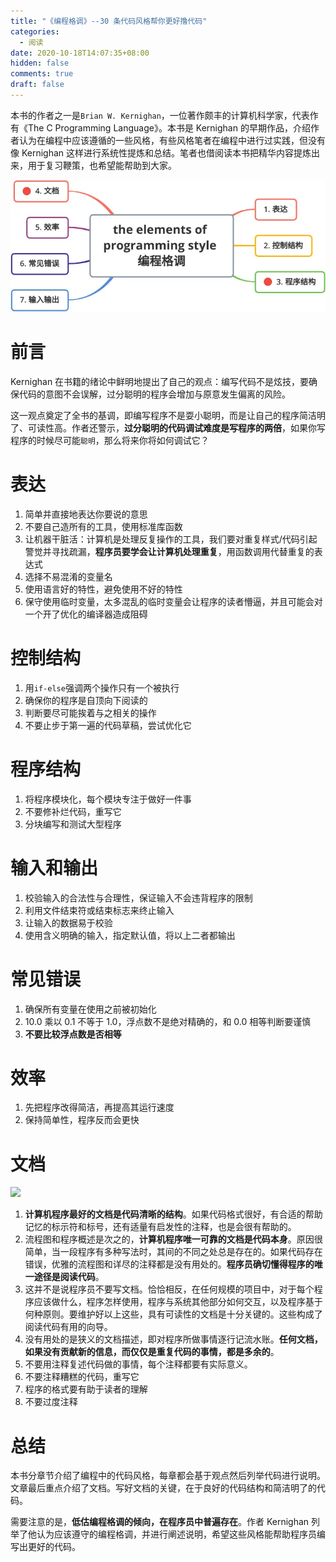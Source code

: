 ```yaml
---
title: "《编程格调》--30 条代码风格帮你更好撸代码"
categories:
  - 阅读
date: 2020-10-18T14:07:35+08:00
hidden: false
comments: true
draft: false
---
```


本书的作者之一是`Brian W. Kernighan`，一位著作颇丰的计算机科学家，代表作有《The C Programming Language》。本书是 Kernighan 的早期作品，介绍作者认为在编程中应该遵循的一些风格，有些风格笔者在编程中进行过实践，但没有像 Kernighan 这样进行系统性提炼和总结。笔者也借阅读本书把精华内容提炼出来，用于复习鞭策，也希望能帮助到大家。

![](https://raw.githubusercontent.com/alwqx/osshub/master/oss/reading/bcgd-arc.png)

<!--more-->

# 前言

Kernighan 在书籍的绪论中鲜明地提出了自己的观点：编写代码不是炫技，要确保代码的意图不会误解，过分聪明的程序会增加与原意发生偏离的风险。

这一观点奠定了全书的基调，即编写程序不是耍小聪明，而是让自己的程序简洁明了、可读性高。作者还警示，**过分聪明的代码调试难度是写程序的两倍**，如果你写程序的时候尽可能`聪明`，那么将来你将如何调试它？

# 表达

1. 简单并直接地表达你要说的意思
2. 不要自己造所有的工具，使用标准库函数
3. 让机器干脏活：计算机是处理反复操作的工具，我们要对重复样式/代码引起警觉并寻找疏漏，**程序员要学会让计算机处理重复**，用函数调用代替重复的表达式
4. 选择不易混淆的变量名
5. 使用语言好的特性，避免使用不好的特性
6. 保守使用临时变量，太多混乱的临时变量会让程序的读者懵逼，并且可能会对一个开了优化的编译器造成阻碍

# 控制结构

1. 用`if-else`强调两个操作只有一个被执行
2. 确保你的程序是自顶向下阅读的
3. 判断要尽可能挨着与之相关的操作
4. 不要止步于第一遍的代码草稿，尝试优化它

# 程序结构

1. 将程序模块化，每个模块专注于做好一件事
2. 不要修补烂代码，重写它
3. 分块编写和测试大型程序

# 输入和输出

1. 校验输入的合法性与合理性，保证输入不会违背程序的限制
2. 利用文件结束符或结束标志来终止输入
3. 让输入的数据易于校验
4. 使用含义明确的输入，指定默认值，将以上二者都输出

# 常见错误

1. 确保所有变量在使用之前被初始化
2. 10.0 乘以 0.1 不等于 1.0，浮点数不是绝对精确的，和 0.0 相等判断要谨慎
3. **不要比较浮点数是否相等**

# 效率

1. 先把程序改得简洁，再提高其运行速度
2. 保持简单性，程序反而会更快

# 文档

![](res/book.jpg)

1. **计算机程序最好的文档是代码清晰的结构**。如果代码格式很好，有合适的帮助记忆的标示符和标号，还有适量有启发性的注释，也是会很有帮助的。
2. 流程图和程序概述是次之的，**计算机程序唯一可靠的文档是代码本身**。原因很简单，当一段程序有多种写法时，其间的不同之处总是存在的。如果代码存在错误，优雅的流程图和详尽的注释都是没有用处的。**程序员确切懂得程序的唯一途径是阅读代码**。
3. 这并不是说程序员不要写文档。恰恰相反，在任何规模的项目中，对于每个程序应该做什么，程序怎样使用，程序与系统其他部分如何交互，以及程序基于何种原则。要维护好以上这些，具有可读性的文档是十分关键的。这些构成了阅读代码有用的向导。
4. 没有用处的是狭义的文档描述，即对程序所做事情逐行记流水账。**任何文档，如果没有贡献新的信息，而仅仅是重复代码的事情，都是多余的**。
5. 不要用注释复述代码做的事情，每个注释都要有实际意义。
6. 不要注释糟糕的代码，重写它
7. 程序的格式要有助于读者的理解
8. 不要过度注释

# 总结

本书分章节介绍了编程中的代码风格，每章都会基于观点然后列举代码进行说明。文章最后重点介绍了文档。写好文档的关键，在于良好的代码结构和简洁明了的代码。

需要注意的是，**低估编程格调的倾向，在程序员中普遍存在**。作者 Kernighan 列举了他认为应该遵守的编程格调，并进行阐述说明，希望这些风格能帮助程序员编写出更好的代码。
